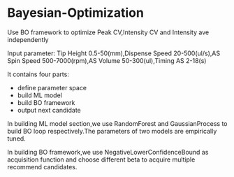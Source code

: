 # Bayesian-Optimization
Use BO framework to optimize Peak CV,Intensity CV and Intensity ave independently

Input parameter: Tip Height 0.5-50(mm),Dispense Speed 20-500(ul/s),AS Spin Speed 500-7000(rpm),AS Volume 50-300(ul),Timing AS 2-18(s)

It contains four parts:
* define parameter space
* build ML model
* build BO framework
* output next candidate

In building ML model section,we use RandomForest and GaussianProcess to build BO loop respectively.The parameters of two models are empirically tuned.

In building BO framework,we use NegativeLowerConfidenceBound as acquisition function and choose different beta to acquire multiple recommend candidates.
